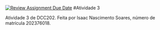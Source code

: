 [![Review Assignment Due Date](https://classroom.github.com/assets/deadline-readme-button-24ddc0f5d75046c5622901739e7c5dd533143b0c8e959d652212380cedb1ea36.svg)](https://classroom.github.com/a/XiQ2onLo)
#Atividade 3

Atividade 3 de DCC202. Feita por Isaac Nascimento Soares, número de matrícula 202376018.